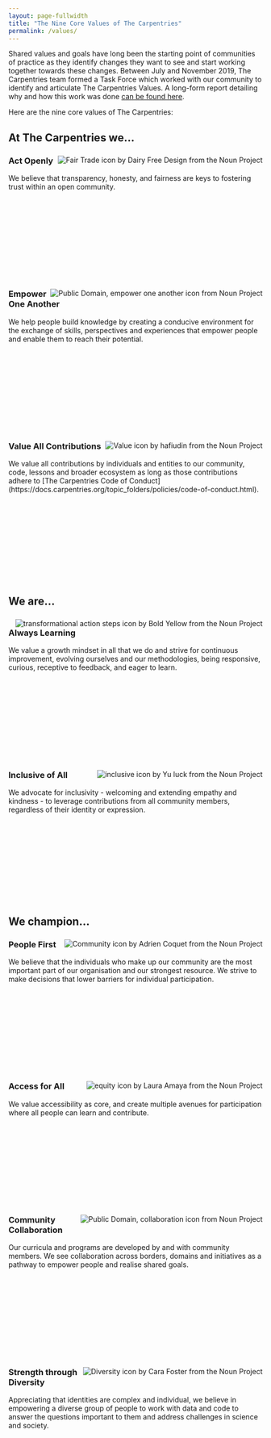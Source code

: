 ```yaml
---
layout: page-fullwidth
title: "The Nine Core Values of The Carpentries"
permalink: /values/
---
```


Shared values and goals have long been the starting point of communities of practice as they identify changes they want to see and start working together towards these changes. Between July and November 2019, The Carpentries team formed a Task Force which worked with our community to identify and articulate The Carpentries Values. A long-form report detailing why and how this work was done [can be found here](https://github.com/carpentries/task-forces/blob/master/2019/articulating-the-carpentries-values/2019-11-carpentries-values-summary.md).

Here are the nine core values of The Carpentries:

<h2><strong>At The Carpentries we...</strong></h2>


<div style="padding-bottom:34%">
<img align="right" alt="Fair Trade icon by Dairy Free Design from the Noun Project" src="{{ site.urlimg }}/values/act_openly.png">  
<h3>Act Openly</h3>
We believe that transparency, honesty, and fairness are keys to fostering trust within an open community. 
</div>
 
 
<div style="padding-bottom:34%">
<img align="right" alt="Public Domain, empower one another icon from Noun Project" src="{{ site.urlimg }}/values/empower_one_another.png">
<h3>Empower One Another</h3>
We help people build knowledge by creating a conducive environment for the exchange of skills, perspectives and experiences that empower people and enable them to reach their potential.
</div>


<div style="padding-bottom:34%">
<img align="right" alt="Value icon by hafiudin from the Noun Project" src="{{ site.urlimg }}/values/value_all_contributions.png"> 
<h3>Value All Contributions</h3>
We value all contributions by individuals and entities to our community, code, lessons and broader ecosystem as long as those contributions adhere to [The Carpentries Code of Conduct](https://docs.carpentries.org/topic_folders/policies/code-of-conduct.html).
</div>


<h2><strong>We are...</strong></h2>


<div style="padding-bottom:34%">
<img align="right" alt="transformational action steps icon by Bold Yellow from the Noun Project" src="{{ site.urlimg }}/values/always_learning.png"> 
<h3>Always Learning</h3>
We value a growth mindset in all that we do and strive for continuous improvement, evolving ourselves and our methodologies, being responsive, curious, receptive to feedback, and eager to learn. 
</div>

<div style="padding-bottom:34%">
<img align="right" alt="inclusive icon by Yu luck from the Noun Project" src="{{ site.urlimg }}/values/inclusive_of_all.png"> 
<h3>Inclusive of All</h3>
We advocate for inclusivity - welcoming and extending empathy and kindness -  to leverage contributions from all community members, regardless of their identity or expression.
</div>


<h2><strong>We champion...</strong></h2>


<div style=" padding-bottom:34%">
<img align="right" alt="Community icon by Adrien Coquet from the Noun Project" src="{{ site.urlimg }}/values/people_first.png"> 
<h3>People First</h3>
We believe that the individuals who make up our community are the most important part of our organisation and our strongest resource. We strive to make decisions that lower barriers for individual participation.
</div>

<div style="padding-bottom:34%">
<img align="right" alt="equity icon by Laura Amaya from the Noun Project" src="{{ site.urlimg }}/values/access_for_all.png"> 
<h3>Access for All</h3>
We value accessibility as core, and create multiple avenues for participation where all people can learn and contribute.
</div>

<div style="padding-bottom:34%">
<img align="right" alt="Public Domain, collaboration icon from Noun Project" src="{{ site.urlimg }}/values/community_collaboration.png"> 
<h3>Community Collaboration</h3>
Our curricula and programs are developed by and with community members. We see collaboration across borders, domains and initiatives as a pathway to empower people and realise shared goals.
</div>

<div style="padding-bottom:34%">
<img align="right" alt="Diversity icon by Cara Foster from the Noun Project" src="{{ site.urlimg }}/values/strength_through_diversity.png"> 
<h3>Strength through Diversity</h3>
Appreciating that identities are complex and individual, we believe in empowering a diverse group of people to work with data and code to answer the questions important to them and address challenges in science and society.
</div>